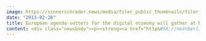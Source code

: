 ```yaml
---
image: https://sinnerschrader.news/media/filer_public_thumbnails/filer_public/6d/7d/6d7dd4a1-39a5-48b9-a34d-6f1b3755c291/varfoldersdjk8pxf42x64d8fxslz8jcc8fc0000gnttmpktca5q__480x288_q85_crop_subsampling-2_upscale.jpg
date: "2013-02-26"
title: European agenda-setters for the digital economy will gather at NEXT13
content: <div class="newsbody"><p><strong><a href="http&#58;//nextberlin.eu/">NEXT Berlin 2013</a> promises to be an exciting gathering of the European digital economy. On April 23 &amp; 24 international personalities and digital pioneers such as Robert Scoble, Bruce Sterling, Harper Reed and Bryce Roberts will give keynotes at the Berliner Congress Center (bcc). Deutsche Telekom supports NEXT Berlin as a major partner also hosting the Start-up track </strong></p><p><strong>Berlin, 2013/2/26</strong> – Today, NEXT Berlin chairman Matthias Schrader (CEO SinnerSchrader) announced further speakers on the conference’s programme themed "Here be dragons". What innovations will shape the economic developments in Europe in the coming years? Where do dangers lurk and how can we embrace new challenges? At NEXT13 on April 23 &amp; 24 participants will have the chance to find out. An international audience of media representatives, marketing decision makers, business developers and strategists, investors, established managers as well as young entrepreneurs, developers, scientists and creatives will exchange ideas and insights at the Berliner Congress Center (bcc). On three stages and in numerous workshops experts will share their knowledge about digital trends and future challenges, including&#58;</p><ul><li><strong>Robert Scoble</strong>. Tech-Blogger &amp; Startup Liaison Officer at Rackspace will comment on the age of context we are heading towards.</li><li><strong>Bruce Sterling</strong>. The American science fiction author is a founder of the cyberpunk movement. The excellent speaker and blogger will present his vision of the digital future.</li><li><strong>Harper Reed. </strong>President Barack Obama's CTO was responsible for the heavily data-driven re-election campaign and will share his vast knowledge on ‘big data’ at NEXT13.</li><li><strong>Bryce Roberts.</strong> The seed-stage investor of the San Francisco-based VC O'Reilly AlphaTech Ventures will show Start-ups what they should and shouldn’t do.</li><li><strong>Limor Schweitzer.</strong> The Head of RoboSavvy will present his dancing robot during the Interface Session, where experts will explain how the future of human-machine interaction might look like.</li><li><strong>Thomas Kiessling.</strong> The Chief Product and Innovation Officer of our partner Deutsche Telekom, will explain how the company will position itself in digital growth markets like M2M, cloud or media.</li></ul><p>Under the slogan "Here be dragons" more than one hundred speakers and around 2,000 participants of NEXT Berlin are going to venture into uncharted territory. Says NEXT Chairman Matthias Schrader, whose agency SinnerSchrader will organise NEXT Berlin for the eighth time&#58; "Digitisation puts many businesses under a lot of pressure. All sectors of our economy and society will experience radical transformations in the years to come. Start-ups and established companies alike will need to adapt to numerous digital innovations to boost their business. Those who don’t learn to ride the dragons risk being swallowed!”</p><p>NEXT Berlin has always been about “What’s next?”. NEXT13 focuses sharply on those areas worth observing, exploring and capturing over the upcoming 12 to 36 months. These are, for example, invisible technologies, new interfaces, the growing significance of context through smarter things, data and services, 3D printing and the Maker Movement. Start-ups are often pioneers in terms of adding creative ideas to technical innovations. So NEXT will again pay special attention to European Start-ups by giving them a unique platform on both conference days. Together with its incubator, Deutsche Telekom will host a complete track which will give Start-ups and their topics a prominent stage. Start-ups can apply to pitch at nextberlin.eu until March 8. The NEXT community and a jury of experts will then decide who will make it to the stage and into the final. Participants will receive a valuable price and a great deal of international attention.</p><p>Tickets are available for 690 Euros (plus tax and fees) at nextberlin.eu/tickets.</p><p>Information on NEXT Berlin, videos of last year's keynote speakers and the NEXT blog about current trends in the digital world can be found at <a href="http&#58;//nextberlin.eu">nextberlin.eu</a>.</p><p><strong>Press Contact<br/></strong><br/>Ina Feistritzer, Public Relations Manager<br/>ina@nextberlin.eu<br/>mobil +49.176.23218293<br/>office +49.40.398855180</p><p>SinnerSchrader Group<br/>Völckersstraße 38<br/>22765 Hamburg<br/>Germany</p><p>Please find press releases, photos and the online-form for press accreditation<br/>at <a href="http&#58;//nextberlin.eu/press">nextberlin.eu/press</a></p><p><strong>About NEXT Berlin<br/></strong>Over the last few years, NEXT Berlin has established itself as an important agenda setter for tomorrow’s topics of the European digital economy. At the conference, international thought leaders inspire business developers, marketing experts and entrepreneurs in keynotes and workshops. For the eighth time, the digital agency SinnerSchrader will host the NEXT Berlin conference, this time on April 23 &amp; 24 at the bcc in the heart of Berlin. More than 2,000 participants from around the world are expected. At this year’s event, experts will address topics including invisible technology, new interfaces, the importance of context and the makers. The central theme of the conference will be ‘Here be dragons’ – a call to bravely encounter new, unknown territories.</p><p><strong>About SinnerSchrader<br/></strong>SinnerSchrader is one of Europe’s leading digital agencies. It develops interactive strategies, platforms and applications that create far-reaching relationships between the consumer and brand. More than 400 people work for the SinnerSchrader Group in Hamburg, Frankfurt, Munich, Berlin, Prague and Hanover for customers including Allianz, comdirect bank, Holy Fashion Group, REWE, simyo, ŠKODA, Tchibo, and TUI. SinnerSchrader was founded in 1996 and went public in 1999.</p><p><strong>About Deutsche Telekom<br/></strong>Deutsche Telekom is one of the world's leading integrated telecommunication companies, with approximately 131 million mobile customers, 33 million fixed-network lines, and more than 17 million broadband lines. According to its vision "My first choice for connected life an work", Telekom is consistently opening up growth areas and is increasingly developing into a multiple product company. Beside traditional telephone business the innovation and growth areas initiated back in 2010 are being further developed&#58; mobile Internet, the connected home, Internet offerings, T-Systems, cloud services, and intelligent networks for energy, healthcare and automotive.</p><p><a class="news-backlink" href="/en/"><svg class="svg-ico svg-ico--arrow-left"><use xlink&#58;href="#arrow-down"></use></svg>Back to the overview</a></p></div>
---
```

